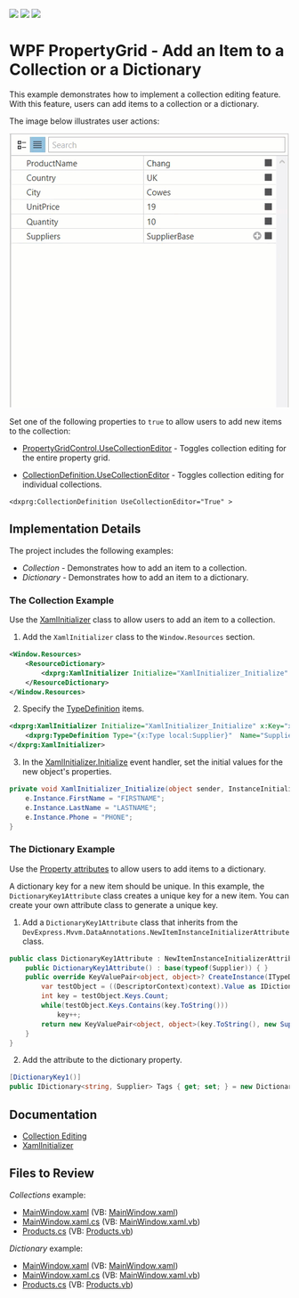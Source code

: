 <!-- default badges list -->
![](https://img.shields.io/endpoint?url=https://codecentral.devexpress.com/api/v1/VersionRange/128655103/23.1.2%2B)
[![](https://img.shields.io/badge/Open_in_DevExpress_Support_Center-FF7200?style=flat-square&logo=DevExpress&logoColor=white)](https://supportcenter.devexpress.com/ticket/details/E4855)
[![](https://img.shields.io/badge/📖_How_to_use_DevExpress_Examples-e9f6fc?style=flat-square)](https://docs.devexpress.com/GeneralInformation/403183)
<!-- default badges end -->

# WPF PropertyGrid - Add an Item to a Collection or a Dictionary

This example demonstrates how to implement a collection editing feature. With this feature, users can add items to a collection or a dictionary.

The image below illustrates user actions:

![Add an item to a collection](images/add-item.gif)

Set one of the following properties to `true` to allow users to add new items to the collection:

* [PropertyGridControl.UseCollectionEditor](https://docs.devexpress.com/WPF/DevExpress.Xpf.PropertyGrid.PropertyGridControl.UseCollectionEditor) - Toggles collection editing for the entire property grid.

* [CollectionDefinition.UseCollectionEditor](https://docs.devexpress.com/WPF/DevExpress.Xpf.PropertyGrid.CollectionDefinition.UseCollectionEditor) - Toggles collection editing for individual collections.
  
```xaml
<dxprg:CollectionDefinition UseCollectionEditor="True" >
```

## Implementation Details

The project includes the following examples:

* _Collection_ - Demonstrates how to add an item to a collection.
* _Dictionary_ - Demonstrates how to add an item to a dictionary.

### The Collection Example

Use the [XamlInitializer](https://docs.devexpress.com/WPF/DevExpress.Xpf.PropertyGrid.XamlInitializer) class to allow users to add an item to a collection.

1. Add the `XamlInitializer` class to the `Window.Resources` section.

```xml
<Window.Resources>
    <ResourceDictionary>
        <dxprg:XamlInitializer Initialize="XamlInitializer_Initialize" x:Key="xamlInitializer" />
    </ResourceDictionary>
</Window.Resources>
```

2. Specify the [TypeDefinition](https://docs.devexpress.com/WPF/DevExpress.Xpf.PropertyGrid.TypeDefinition) items.

```xml
<dxprg:XamlInitializer Initialize="XamlInitializer_Initialize" x:Key="xamlInitializer">
    <dxprg:TypeDefinition Type="{x:Type local:Supplier}"  Name="Supplier" Description="New Supplier"/>
</dxprg:XamlInitializer>
```

3. In the [XamlInitializer.Initialize](https://docs.devexpress.com/WPF/DevExpress.Xpf.PropertyGrid.XamlInitializer.Initialize) event handler, set the initial values for the new object's properties.

```csharp
private void XamlInitializer_Initialize(object sender, InstanceInitializeEventArgs e) {
    e.Instance.FirstName = "FIRSTNAME";
    e.Instance.LastName = "LASTNAME";
    e.Instance.Phone = "PHONE";
}
```

### The Dictionary Example

Use the [Property attributes](https://docs.devexpress.com/WPF/15623/controls-and-libraries/property-grid/property-attributes) to allow users to add items to a dictionary.

A dictionary key for a new item should be unique. In this example, the `DictionaryKey1Attribute` class creates a unique key for a new item. You can create your own attribute class to generate a unique key.

1. Add a `DictionaryKey1Attribute` class that inherits from the `DevExpress.Mvvm.DataAnnotations.NewItemInstanceInitializerAttribute` class.

```csharp
public class DictionaryKey1Attribute : NewItemInstanceInitializerAttribute {
    public DictionaryKey1Attribute() : base(typeof(Supplier)) { }
    public override KeyValuePair<object, object>? CreateInstance(ITypeDescriptorContext context, IEnumerable dictionary) {
        var testObject = ((DescriptorContext)context).Value as IDictionary<string, Supplier>;
        int key = testObject.Keys.Count;
        while(testObject.Keys.Contains(key.ToString()))
            key++;
        return new KeyValuePair<object, object>(key.ToString(), new Supplier());
    }
}
```

2. Add the attribute to the dictionary property.

```csharp
[DictionaryKey1()]
public IDictionary<string, Supplier> Tags { get; set; } = new Dictionary<string, Supplier>();
```

## Documentation

* [Collection Editing](https://docs.devexpress.com/WPF/15719/controls-and-libraries/property-grid/property-definitions/collection-definitions#collection-editing)
* [XamlInitializer](https://docs.devexpress.com/WPF/DevExpress.Xpf.PropertyGrid.XamlInitializer)

<!-- default file list -->
## Files to Review

_Collections_ example:

* [MainWindow.xaml](./CS/Collections/MainWindow.xaml) (VB: [MainWindow.xaml](./VB/Collections/MainWindow.xaml))
* [MainWindow.xaml.cs](./CS/Collections/MainWindow.xaml.cs) (VB: [MainWindow.xaml.vb](./VB/Collections/MainWindow.xaml.vb))
* [Products.cs](./CS/Collections/Products.cs) (VB: [Products.vb](./VB/Collections/Products.vb))

_Dictionary_ example:

* [MainWindow.xaml](./CS/Dictionary/MainWindow.xaml) (VB: [MainWindow.xaml](./VB/Dictionary/MainWindow.xaml))
* [MainWindow.xaml.cs](./CS/Dictionary/MainWindow.xaml.cs) (VB: [MainWindow.xaml.vb](./VB/Dictionary/MainWindow.xaml.vb))
* [Products.cs](./CS/Dictionary/Products.cs) (VB: [Products.vb](./VB/Dictionary/Products.vb))

<!-- default file list end -->
